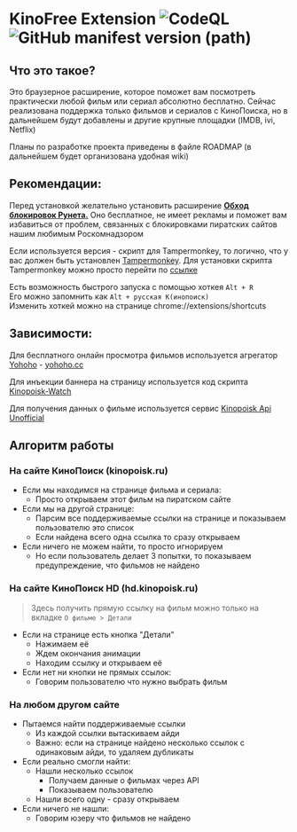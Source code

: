 # KinoFree Extension ![CodeQL](https://github.com/CyberPotat42/KinoFree/actions/workflows/codeql-analysis.yml/badge.svg) ![GitHub manifest version (path)](https://img.shields.io/github/manifest-json/v/CyberPotat42/KinoFree?color=blue&filename=extension%2Fmanifest.json)

## Что это такое?

Это браузерное расширение, которое поможет вам посмотреть практически любой фильм или сериал абсолютно бесплатно. Сейчас реализована поддержка только фильмов и сериалов с КиноПоиска, но в дальнейшем будут добавлены и другие крупные площадки (IMDB, ivi, Netflix)

Планы по разработке проекта приведены в файле ROADMAP (в дальнейшем будет организована удобная wiki)

## Рекомендации:

Перед установкой желательно установить расширение [**Обход блокировок Рунета.**](https://github.com/anticensority/runet-censorship-bypass) Оно бесплатное, не имеет рекламы и поможет вам избавиться от проблем, связанных с блокировками пиратских сайтов нашим любимым Роскомнадзором

Если используется версия - скрипт для Tampermonkey, то логично, что у вас должен быть установлен [Tampermonkey](https://chrome.google.com/webstore/detail/tampermonkey/dhdgffkkebhmkfjojejmpbldmpobfkfo). Для установки скрипта Tampermonkey можно просто перейти по [ссылке](https://github.com/DenCoder618/KinoFree/raw/main/script/script.user.js)

Есть возможность быстрого запуска с помощью хоткея `Alt + R`  
Его можно запомнить как `Alt + русская К(инопоиск)`  
Изменить хоткей можно на странице chrome://extensions/shortcuts


## Зависимости:

Для бесплатного онлайн просмотра фильмов используется агрегатор [Yohoho](https://github.com/4h0y/4h0y.github.io) - [yohoho.cc](https://yohoho.cc/)

Для инъекции баннера на страницу используется код скрипта [Kinopoisk-Watch](https://github.com/Kirlovon/Kinopoisk-Watch)

Для получения данных о фильме используется сервис [Kinopoisk Api Unofficial](https://kinopoiskapiunofficial.tech)

## Алгоритм работы

### На сайте КиноПоиск (kinopoisk.ru)
* Если мы находимся на странице фильма и сериала:
  + Просто открываем этот фильм на пиратском сайте
* Если мы на другой странице:
  + Парсим все поддерживаемые ссылки на странице и показываем пользователю это список
  + Если найдена всего одна ссылка то сразу открываем
* Если ничего не можем найти, то просто игнорируем
  + Но если пользователь делает 3 попытки, то показываем предупреждение, что фильмов не найдено

### На сайте КиноПоиск HD (hd.kinopoisk.ru)
> Здесь получить прямую ссылку на фильм можно только на вкладке `О фильме > Детали`

* Если на странице есть кнопка "Детали"
  + Нажимаем её
  + Ждем окончания анимации
  + Находим ссылку и открываем её
* Если нет ни кнопки не прямых ссылок:
  + Говорим пользователю что нужно выбрать фильм

### На любом другом сайте
* Пытаемся найти поддерживаемые ссылки
  + Из каждой ссылки вытаскиваем айди
  + Важно: если на странице найдено несколько ссылок с одинаковым айди, то удаляем дубликаты
* Если реально смогли найти:
  + Нашли несколько ссылок
    * Получаем данные о фильмах через API
    * Показываем пользователю
  + Нашли всего одну - сразу открываем
* Если ничего не нашли:
  + Говорим юзеру что фильмов не найдено
